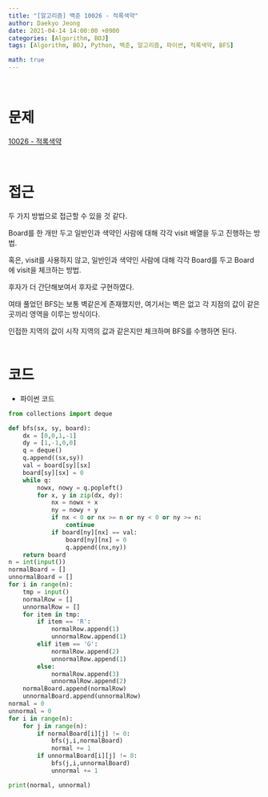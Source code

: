 ```yaml
---
title: "[알고리즘] 백준 10026 - 적록색약"
author: Daekyo Jeong
date: 2021-04-14 14:00:00 +0900
categories: [Algorithm, BOJ]
tags: [Algorithm, BOJ, Python, 백준, 알고리즘, 파이썬, 적록색약, BFS]

math: true
---
```



<br/>

# **문제**

[10026 - 적록색약](https://www.acmicpc.net/problem/10026)

<br/>

# **접근**

두 가지 방법으로 접근할 수 있을 것 같다.  

Board를 한 개만 두고 일반인과 색약인 사람에 대해 각각 visit 배열을 두고 진행하는 방법.  

혹은, visit를 사용하지 않고, 일반인과 색약인 사람에 대해 각각 Board를 두고 Board에 visit을 체크하는 방법.  

후자가 더 간단해보여서 후자로 구현하였다.  

여태 풀었던 BFS는 보통 벽같은게 존재했지만, 여기서는 벽은 없고 각 지점의 값이 같은 곳끼리 영역을 이루는 방식이다.  

인접한 지역의 값이 시작 지역의 값과 같은지만 체크하며 BFS를 수행하면 된다.  
<br/>

# **코드**

- 파이썬 코드   

```py
from collections import deque

def bfs(sx, sy, board):
    dx = [0,0,1,-1]
    dy = [1,-1,0,0]
    q = deque()
    q.append((sx,sy))
    val = board[sy][sx]
    board[sy][sx] = 0
    while q:
        nowx, nowy = q.popleft()
        for x, y in zip(dx, dy):
            nx = nowx + x
            ny = nowy + y
            if nx < 0 or nx >= n or ny < 0 or ny >= n:
                continue
            if board[ny][nx] == val:
                board[ny][nx] = 0
                q.append((nx,ny))
    return board
n = int(input())
normalBoard = []
unnormalBoard = []
for i in range(n):
    tmp = input()
    normalRow = []
    unnormalRow = []
    for item in tmp:
        if item == 'R':
            normalRow.append(1)
            unnormalRow.append(1)
        elif item == 'G':
            normalRow.append(2)
            unnormalRow.append(1)
        else:
            normalRow.append(3)
            unnormalRow.append(2)
    normalBoard.append(normalRow)
    unnormalBoard.append(unnormalRow)
normal = 0
unnormal = 0
for i in range(n):
    for j in range(n):
        if normalBoard[i][j] != 0:
            bfs(j,i,normalBoard)
            normal += 1
        if unnormalBoard[i][j] != 0:
            bfs(j,i,unnormalBoard)
            unnormal += 1

print(normal, unnormal)

```

<br/>
